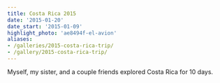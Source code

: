 ```yaml
---
title: Costa Rica 2015
date: '2015-01-20'
date_start: '2015-01-09'
highlight_photo: 'ae8494f-el-avion'
aliases:
- /galleries/2015-costa-rica-trip/
- /gallery/2015-costa-rica-trip/
---
```


Myself, my sister, and a couple friends explored Costa Rica for 10 days.
